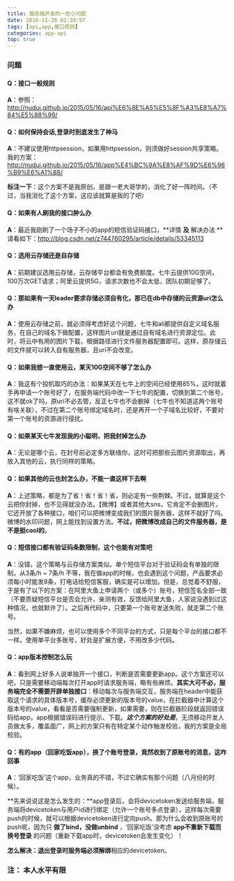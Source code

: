 ```yaml
---
title: 服务端开发的一些小问题
date: 2016-11-26 01:39:57
tags: [api,app,接口规则]
categories: app-api
top: true
---
```

### 问题

#### Q：接口一般规则
**A**：参照：
http://nudui.github.io/2015/05/16/api%E6%8E%A5%E5%8F%A3%E8%A7%84%E5%88%99/
<!--more-->
#### Q：如何保持会话,登录时到底发生了神马
**A**：不建议使用httpsession，如果用httpsession，则须做好session共享策略。我的方案：http://nudui.github.io/2015/05/16/app%E4%BC%9A%E8%AF%9D%E6%96%B9%E6%A1%88/

**标注一下**：这个方案不是我原创，是跟一老大哥学的，消化了好一阵时间。（不过，当我消化了这个方案，这应该就算是我的了吧）

#### Q：如果有人刷我的接口肿么办
**A**：最近我刚刷了一个场子不小的app的短信验证码接口，**详情    **及** 解决办法 **请看如下：http://blog.csdn.net/z744760295/article/details/53345113

#### Q：选用云存储还是自存储
**A**：前期建议选用云存储，云存储平台都会有免费额度。七牛云提供10G空间，100万次GET请求；阿里云提供5G，请求次数也不会太低，团队初期足够了。

#### Q：那如果有一天leader要求存储必须自有化，那已在db中存储的云资源uri怎么办
**A**：使用云存储之前，就必须得考虑好这个问题，七牛和ali都提供自定义域名服务，在自己的域名下做配置，这样图片uri就是通过自有域名进行资源定位。此时，将云中有用的图片下载，根据路径进行文件服务器配置即可。这样，原存储云的文件就可以转入自有服务器，且uri不会改变。

#### Q：如果我想一直使用云，某天10G空间不够了怎么办
**A**：我这有个投机取巧的办法：如果某天在七牛上的空间已经使用85%，这时就着手再申请一个账号好了，在服务端代码中改一下七牛的配置，切换到第二个账号，这不就ok了吗，原uri不必去管，反正七牛也不会删掉（七牛也不知道这两个账号有啥关联），不过在第二个账号绑定域名时，还是再开一个子域名比较好，不要对第一个账号的资源进行侵扰。

#### Q：如果某天七牛发现我的小聪明，把我封掉怎么办
**A**：无论是哪个云，在封号前必定多方联络你，这时可把那些云图片资源取出，再放入其他的云，执行同样的策略。

#### Q：如果其他的云也封怎么办，不能一直这样下去啊
**A**：上述策略，都是为了省！省！省！省，则必定有一些荆棘。不过，就算是这个云把你封掉，也不见得就没办法。【微博】或者其他大sns，它肯定不会删图片，它还开放了各种接口，咱们可以把微博变成我们的图片服务器，这样不就好了吗。微博的水印问题，网上能找到设置方法。**不过，把微博改成自己的文件服务器，是不是挺cool的**。

#### Q：短信接口都有验证码条数限制，这个也能有对策吧
**A**：没错，这个策略与云存储方案类似。单个短信平台对于验证码会有单独的限制，从3条/h ~ 7条/h 不等，我在做app的时候，也会遇到这个问题，产品要求必须每小时能发8条，打电话给短信客服，确实是可以增加。但是，总觉着不舒服，于是有了以下的方案：在阿里大鱼上申请两个（或多个）账号，短信签名全部一致（不要质疑短信平台是否会允许，亲测有效，反馈给阿里大鱼，人家说没遇到过这种情况，也就默许了）。之后再代码中，只要第一个账号发送失败，就走第二个账号。

当然，如果不嫌麻烦，也可以使用多个不同平台的方式，只是每个平台的接口都不一样。使用单平台多账号，好处是扩展方便，不用改多少代码。

#### Q：app版本控制怎么玩
**A**：看到网上好多人说单独开一个接口，判断是否需要更新app。这个方案还可以吧，只是需要移动端每次打开app时请求服务端，略有些麻烦。**其实大可不必，服务端完全不需要开辟单独接口**：移动每次与服务端交互，服务端在header中能获取这个请求的具体版本号，缓存必须更新的版本号的value，在拦截器中计算这个版本号的value，看看是否需要强制更新，如果需要，则在拦截器阶段就返回错误码给app，app根据错误码进行提示、下载。***这个方案的好处是***，无须移动开发人员做太多，覆盖面广，网上的方案只有在特定某个动作触发校验，我的方案是全局校验。


#### Q：有的app（回家吃饭app），换了个账号登录，竟然收到了原账号的消息，这咋回事
**A**：‘回家吃饭’这个app，业务真的不错，不过它确实有那个问题（八月份的时候）。

**先来说说这是怎么发生的：**app登录后，会将devicetoken发送给服务端，服务端将devicetoken与用户id进行绑定（允许一个账号多点登录），这样每次需要push的时候，就可以根据devicetoken进行定向push。那为什么会收到原账号的push呢，因为只  **做了bind，没做unbind** ，‘回家吃饭’没考虑     **app不重新下载而换号登录** 的问题（重新下载app时，devicetoken会发生变化）！

**怎么解决：**退出登录时服务端必须**解绑**相应的devicetoken。

### 注： 本人水平有限
